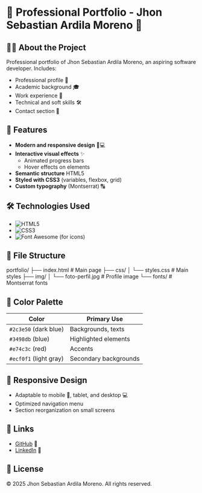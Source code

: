 # 📄 Professional Portfolio - Jhon Sebastian Ardila Moreno 🚀

## 👨‍💻 About the Project
Professional portfolio of Jhon Sebastian Ardila Moreno, an aspiring software developer. Includes:
- Professional profile 📌
- Academic background 🎓
- Work experience 💼
- Technical and soft skills 🛠️
- Contact section 📱

## 🌟 Features
- **Modern and responsive design** 📱💻
- **Interactive visual effects** ✨
  - Animated progress bars
  - Hover effects on elements
- **Semantic structure** HTML5
- **Styled with CSS3** (variables, flexbox, grid)
- **Custom typography** (Montserrat) 🔠

## 🛠️ Technologies Used
- ![HTML5](https://img.shields.io/badge/-HTML5-E34F26?logo=html5&logoColor=white)
- ![CSS3](https://img.shields.io/badge/-CSS3-1572B6?logo=css3&logoColor=white)
- ![Font Awesome](https://img.shields.io/badge/-Font_Awesome-339AF0?logo=fontawesome&logoColor=white) (for icons)

## 📂 File Structure
portfolio/
├── index.html # Main page
├── css/
│ └── styles.css # Main styles
├── img/
│ └── foto-perfil.jpg # Profile image
└── fonts/ # Montserrat fonts

## 🎨 Color Palette
| Color               | Primary Use           |
|---------------------|-----------------------|
| `#2c3e50` (dark blue) | Backgrounds, texts   |
| `#3498db` (blue)     | Highlighted elements  |
| `#e74c3c` (red)      | Accents               |
| `#ecf0f1` (light gray) | Secondary backgrounds |

## 📱 Responsive Design
- Adaptable to mobile 📱, tablet, and desktop 💻
- Optimized navigation menu
- Section reorganization on small screens

## 🔗 Links
- [GitHub](https://github.com/Jharmo05) 🐙
- [LinkedIn](https://www.linkedin.com/in/sebastian-ardila-57a85a1ba/) 💼

## 📜 License
© 2025 Jhon Sebastian Ardila Moreno. All rights reserved.
